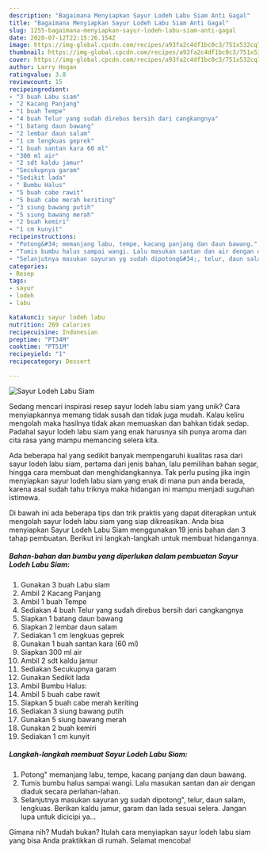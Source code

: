 ```yaml
---
description: "Bagaimana Menyiapkan Sayur Lodeh Labu Siam Anti Gagal"
title: "Bagaimana Menyiapkan Sayur Lodeh Labu Siam Anti Gagal"
slug: 1255-bagaimana-menyiapkan-sayur-lodeh-labu-siam-anti-gagal
date: 2020-07-12T22:15:26.154Z
image: https://img-global.cpcdn.com/recipes/a93fa2c4df1bc0c3/751x532cq70/sayur-lodeh-labu-siam-foto-resep-utama.jpg
thumbnail: https://img-global.cpcdn.com/recipes/a93fa2c4df1bc0c3/751x532cq70/sayur-lodeh-labu-siam-foto-resep-utama.jpg
cover: https://img-global.cpcdn.com/recipes/a93fa2c4df1bc0c3/751x532cq70/sayur-lodeh-labu-siam-foto-resep-utama.jpg
author: Larry Hogan
ratingvalue: 3.8
reviewcount: 15
recipeingredient:
- "3 buah Labu siam"
- "2 Kacang Panjang"
- "1 buah Tempe"
- "4 buah Telur yang sudah direbus bersih dari cangkangnya"
- "1 batang daun bawang"
- "2 lembar daun salam"
- "1 cm lengkuas geprek"
- "1 buah santan kara 60 ml"
- "300 ml air"
- "2 sdt kaldu jamur"
- "Secukupnya garam"
- "Sedikit lada"
- " Bumbu Halus"
- "5 buah cabe rawit"
- "5 buah cabe merah keriting"
- "3 siung bawang putih"
- "5 siung bawang merah"
- "2 buah kemiri"
- "1 cm kunyit"
recipeinstructions:
- "Potong&#34; memanjang labu, tempe, kacang panjang dan daun bawang."
- "Tumis bumbu halus sampai wangi. Lalu masukan santan dan air dengan diaduk secara perlahan-lahan."
- "Selanjutnya masukan sayuran yg sudah dipotong&#34;, telur, daun salam, lengkuas. Berikan kaldu jamur, garam dan lada sesuai selera. Jangan lupa untuk dicicipi ya..."
categories:
- Resep
tags:
- sayur
- lodeh
- labu

katakunci: sayur lodeh labu 
nutrition: 269 calories
recipecuisine: Indonesian
preptime: "PT34M"
cooktime: "PT51M"
recipeyield: "1"
recipecategory: Dessert

---
```



![Sayur Lodeh Labu Siam](https://img-global.cpcdn.com/recipes/a93fa2c4df1bc0c3/751x532cq70/sayur-lodeh-labu-siam-foto-resep-utama.jpg)

Sedang mencari inspirasi resep sayur lodeh labu siam yang unik? Cara menyiapkannya memang tidak susah dan tidak juga mudah. Kalau keliru mengolah maka hasilnya tidak akan memuaskan dan bahkan tidak sedap. Padahal sayur lodeh labu siam yang enak harusnya sih punya aroma dan cita rasa yang mampu memancing selera kita.

Ada beberapa hal yang sedikit banyak mempengaruhi kualitas rasa dari sayur lodeh labu siam, pertama dari jenis bahan, lalu pemilihan bahan segar, hingga cara membuat dan menghidangkannya. Tak perlu pusing jika ingin menyiapkan sayur lodeh labu siam yang enak di mana pun anda berada, karena asal sudah tahu triknya maka hidangan ini mampu menjadi suguhan istimewa.




Di bawah ini ada beberapa tips dan trik praktis yang dapat diterapkan untuk mengolah sayur lodeh labu siam yang siap dikreasikan. Anda bisa menyiapkan Sayur Lodeh Labu Siam menggunakan 19 jenis bahan dan 3 tahap pembuatan. Berikut ini langkah-langkah untuk membuat hidangannya.

<!--inarticleads1-->

##### Bahan-bahan dan bumbu yang diperlukan dalam pembuatan Sayur Lodeh Labu Siam:

1. Gunakan 3 buah Labu siam
1. Ambil 2 Kacang Panjang
1. Ambil 1 buah Tempe
1. Sediakan 4 buah Telur yang sudah direbus bersih dari cangkangnya
1. Siapkan 1 batang daun bawang
1. Siapkan 2 lembar daun salam
1. Sediakan 1 cm lengkuas geprek
1. Gunakan 1 buah santan kara (60 ml)
1. Siapkan 300 ml air
1. Ambil 2 sdt kaldu jamur
1. Sediakan Secukupnya garam
1. Gunakan Sedikit lada
1. Ambil  Bumbu Halus:
1. Ambil 5 buah cabe rawit
1. Siapkan 5 buah cabe merah keriting
1. Sediakan 3 siung bawang putih
1. Gunakan 5 siung bawang merah
1. Gunakan 2 buah kemiri
1. Sediakan 1 cm kunyit




<!--inarticleads2-->

##### Langkah-langkah membuat Sayur Lodeh Labu Siam:

1. Potong&#34; memanjang labu, tempe, kacang panjang dan daun bawang.
1. Tumis bumbu halus sampai wangi. Lalu masukan santan dan air dengan diaduk secara perlahan-lahan.
1. Selanjutnya masukan sayuran yg sudah dipotong&#34;, telur, daun salam, lengkuas. Berikan kaldu jamur, garam dan lada sesuai selera. Jangan lupa untuk dicicipi ya...




Gimana nih? Mudah bukan? Itulah cara menyiapkan sayur lodeh labu siam yang bisa Anda praktikkan di rumah. Selamat mencoba!
